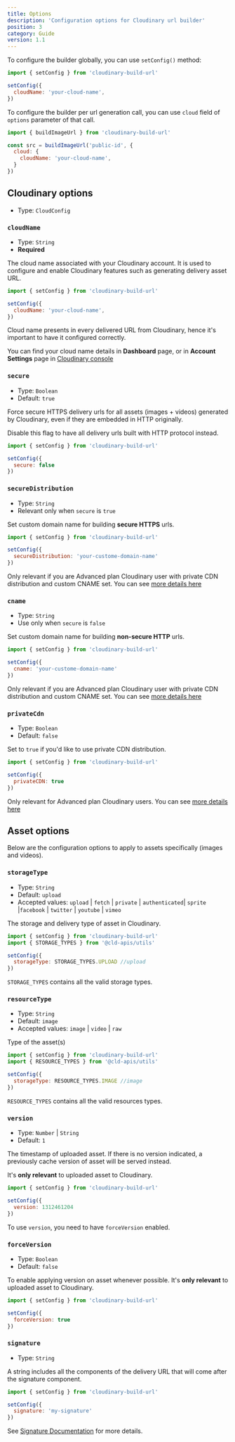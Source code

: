 ```yaml
---
title: Options
description: 'Configuration options for Cloudinary url builder'
position: 3
category: Guide
version: 1.1
---
```


To configure the builder globally, you can use `setConfig()` method:

```js
import { setConfig } from 'cloudinary-build-url'

setConfig({
  cloudName: 'your-cloud-name',
})
```

To configure the builder per url generation call, you can use `cloud` field of `options` parameter of that call.

```js
import { buildImageUrl } from 'cloudinary-build-url'

const src = buildImageUrl('public-id', {
  cloud: {
    cloudName: 'your-cloud-name',
  }
})
```

## Cloudinary options

* Type: `CloudConfig`

### `cloudName`

* Type: `String`
* **Required**

The cloud name associated with your Cloudinary account. It is used to configure and enable Cloudinary features such as generating delivery asset URL. 

```js
import { setConfig } from 'cloudinary-build-url'

setConfig({
  cloudName: 'your-cloud-name',
})
```

Cloud name presents in every delivered URL from Cloudinary, hence it's important to have it configured correctly.

<alert type="info">

You can find your cloud name details in **Dashboard** page, or in **Account Settings** page in [Cloudinary console](https://cloudinary.com/console)

</alert>

### `secure`

* Type: `Boolean`
* Default: `true`

Force secure HTTPS delivery urls for all assets (images + videos) generated by Cloudinary, even if they are embedded in HTTP originally.

Disable this flag to have all delivery urls built with HTTP protocol instead.

```js
import { setConfig } from 'cloudinary-build-url'

setConfig({
  secure: false
})
```

### `secureDistribution`

* Type: `String`
* Relevant only when `secure` is `true`

Set custom domain name for building **secure HTTPS** urls.

```js
import { setConfig } from 'cloudinary-build-url'

setConfig({
  secureDistribution: 'your-custome-domain-name'
})
```

<alert type="info">

Only relevant if you are Advanced plan Cloudinary user with private CDN distribution and custom CNAME set. You can see [more details here](https://cloudinary.com/documentation/advanced_url_delivery_options#private_cdns_and_cnames)

</alert>

### `cname`

* Type: `String`
* Use only when `secure` is `false`

Set custom domain name for building **non-secure HTTP** urls.

```js
import { setConfig } from 'cloudinary-build-url'

setConfig({
  cname: 'your-custome-domain-name'
})
```

<alert type="info">

Only relevant if you are Advanced plan Cloudinary user with private CDN distribution and custom CNAME set. You can see [more details here](https://cloudinary.com/documentation/advanced_url_delivery_options#private_cdns_and_cnames)

</alert>

### `privateCdn`

* Type: `Boolean`
* Default: `false`

Set to `true` if you'd like to use private CDN distribution.

```js
import { setConfig } from 'cloudinary-build-url'

setConfig({
  privateCDN: true
})
```

<alert type="info">

Only relevant for Advanced plan Cloudinary users. You can see [more details here](https://cloudinary.com/documentation/advanced_url_delivery_options#private_cdns_and_cnames)

</alert>

## Asset options

Below are the configuration options to apply to assets specifically (images and videos).

### `storageType`

* Type: `String`
* Default: `upload`
* Accepted values: `upload` | `fetch` | `private` | `authenticated`| `sprite` |`facebook` | `twitter` | `youtube` | `vimeo`

The storage and delivery type of asset in Cloudinary. 

```js
import { setConfig } from 'cloudinary-build-url'
import { STORAGE_TYPES } from '@cld-apis/utils'

setConfig({
  storageType: STORAGE_TYPES.UPLOAD //upload
})
```

<alert type="info">

`STORAGE_TYPES` contains all the valid storage types.

</alert>

### `resourceType`

* Type: `String`
* Default: `image`
* Accepted values: `image` | `video` | `raw`

Type of the asset(s)

```js
import { setConfig } from 'cloudinary-build-url'
import { RESOURCE_TYPES } from '@cld-apis/utils'

setConfig({
  storageType: RESOURCE_TYPES.IMAGE //image
})
```

<alert type="info">

`RESOURCE_TYPES` contains all the valid resources types.

</alert>

### `version`

* Type: `Number` | `String`
* Default: `1`

The timestamp of uploaded asset. If there is no version indicated, a previously cache version of asset will be served instead.

It's **only relevant** to uploaded asset to Cloudinary.

```js
import { setConfig } from 'cloudinary-build-url'

setConfig({
  version: 1312461204
})
```

<alert type="info">

To use `version`, you need to have `forceVersion` enabled.

</alert>

### `forceVersion`

* Type: `Boolean`
* Default: `false`

To enable applying version on asset whenever possible. It's **only relevant** to uploaded asset to Cloudinary.

```js
import { setConfig } from 'cloudinary-build-url'

setConfig({
  forceVersion: true
})
```

### `signature`

* Type: `String`

A string includes all the components of the delivery URL that will come after the signature component.

```js
import { setConfig } from 'cloudinary-build-url'

setConfig({
  signature: 'my-signature'
})
```

See [Signature Documentation](https://cloudinary.com/documentation/signatures) for more details.